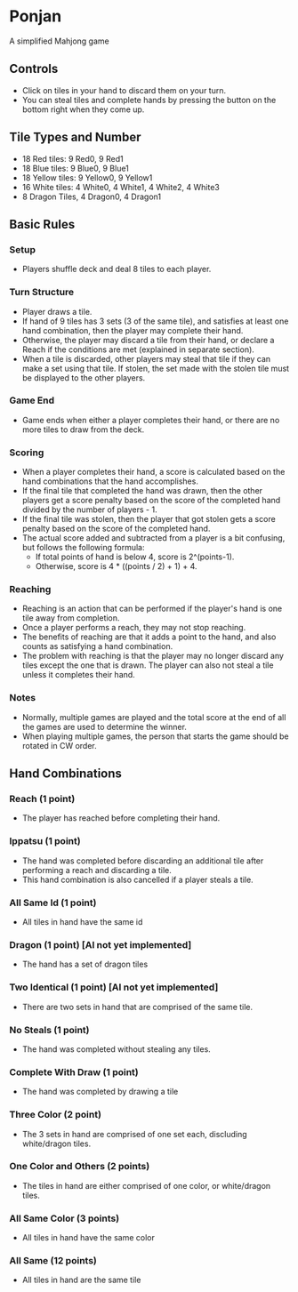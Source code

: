 # Ponjan
A simplified Mahjong game

## Controls
* Click on tiles in your hand to discard them on your turn.
* You can steal tiles and complete hands by pressing the button on the bottom right when they come up.

## Tile Types and Number
* 18 Red tiles: 9 Red0, 9 Red1
* 18 Blue tiles: 9 Blue0, 9 Blue1
* 18 Yellow tiles: 9 Yellow0, 9 Yellow1
* 16 White tiles: 4 White0, 4 White1, 4 White2, 4 White3
* 8 Dragon Tiles, 4 Dragon0, 4 Dragon1

## Basic Rules
### Setup
* Players shuffle deck and deal 8 tiles to each player.

### Turn Structure
* Player draws a tile.
* If hand of 9 tiles has 3 sets (3 of the same tile), and satisfies at least one hand combination, then the player may complete their hand.
* Otherwise, the player may discard a tile from their hand, or declare a Reach if the conditions are met (explained in separate section).
* When a tile is discarded, other players may steal that tile if they can make a set using that tile. If stolen, the set made with the stolen tile must be displayed to the other players.

### Game End
* Game ends when either a player completes their hand, or there are no more tiles to draw from the deck.

### Scoring
* When a player completes their hand, a score is calculated based on the hand combinations that the hand accomplishes.
* If the final tile that completed the hand was drawn, then the other players get a score penalty based on the score of the completed hand divided by the number of players - 1.
* If the final tile was stolen, then the player that got stolen gets a score penalty based on the score of the completed hand.
* The actual score added and subtracted from a player is a bit confusing, but follows the following formula:
  * If total points of hand is below 4, score is 2^(points-1).
  * Otherwise, score is 4 * ((points / 2) + 1) + 4.

### Reaching
* Reaching is an action that can be performed if the player's hand is one tile away from completion. 
* Once a player performs a reach, they may not stop reaching.
* The benefits of reaching are that it adds a point to the hand, and also counts as satisfying a hand combination.
* The problem with reaching is that the player may no longer discard any tiles except the one that is drawn. The player can also not steal a tile unless it completes their hand.

### Notes
* Normally, multiple games are played and the total score at the end of all the games are used to determine the winner.
* When playing multiple games, the person that starts the game should be rotated in CW order.

## Hand Combinations
### Reach (1 point)
* The player has reached before completing their hand.

### Ippatsu (1 point)
* The hand was completed before discarding an additional tile after performing a reach and discarding a tile.
* This hand combination is also cancelled if a player steals a tile.

### All Same Id (1 point)
* All tiles in hand have the same id

### Dragon (1 point) [AI not yet implemented]
* The hand has a set of dragon tiles

### Two Identical (1 point) [AI not yet implemented]
* There are two sets in hand that are comprised of the same tile.

### No Steals (1 point)
* The hand was completed without stealing any tiles.

### Complete With Draw (1 point)
* The hand was completed by drawing a tile

### Three Color (2 point)
* The 3 sets in hand are comprised of one set each, discluding white/dragon tiles.

### One Color and Others (2 points)
* The tiles in hand are either comprised of one color, or white/dragon tiles.

### All Same Color (3 points)
* All tiles in hand have the same color

### All Same (12 points)
* All tiles in hand are the same tile
